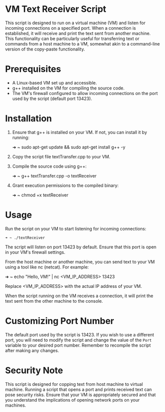 # VM Text Receiver Script

This script is designed to run on a virtual machine (VM) and listen for incoming connections on a specified port. When a connection is established, it will receive and print the text sent from another machine. This functionality can be particularly useful for transferring text or commands from a host machine to a VM, somewhat akin to a command-line version of the copy-paste functionality.

# Prerequisites

- A Linux-based VM set up and accessible.
- g++ installed on the VM for compiling the source code.
- The VM's firewall configured to allow incoming connections on the port used by the script (default port 13423).

# Installation

1. Ensure that g++ is installed on your VM. If not, you can install it by running:

	➜ ~ sudo apt-get update && sudo apt-get install g++ -y

2. Copy the script file textTransfer.cpp to your VM.

3. Compile the source code using g++:

	➜ ~ g++ textTransfer.cpp -o textReceiver

4. Grant execution permissions to the compiled binary:


	➜ ~ chmod +x textReceiver

# Usage

Run the script on your VM to start listening for incoming connections:

	➜ ~ ./textReceiver

The script will listen on port 13423 by default. Ensure that this port is open in your VM's firewall settings.

From the host machine or another machine, you can send text to your VM using a tool like nc (netcat). For example:

➜ ~ echo "Hello, VM!" | nc <VM_IP_ADDRESS> 13423

Replace <VM_IP_ADDRESS> with the actual IP address of your VM.

When the script running on the VM receives a connection, it will print the text sent from the other machine to the console.

# Customizing Port Number

The default port used by the script is 13423. If you wish to use a different port, you will need to modify the script and change the value of the `Port` variable to your desired port number. Remember to recompile the script after making any changes.

# Security Note

This script is designed for copping text from host machine to virtual machine. Running a script that opens a port and prints received text can pose security risks. Ensure that your VM is appropriately secured and that you understand the implications of opening network ports on your machines.